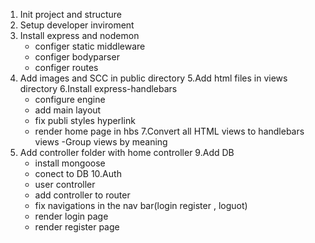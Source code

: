 1. Init project and structure
2. Setup developer inviroment
3. Install express and nodemon
    - configer static middleware
    - configer bodyparser
    - configer routes
4. Add images and SCC in public directory
5.Add html files in views directory
6.Install express-handlebars
    - configure engine
    - add main layout
    - fix publi styles hyperlink
    - render home page in hbs
7.Convert all HTML views to handlebars views
    -Group views by meaning
8. Add controller folder with home controller
9.Add DB 
    - install mongoose 
    - conect to DB
10.Auth
    - user controller
    - add controller to router  
    - fix navigations in the nav bar(login register , loguot)
    - render login page
    - render register page